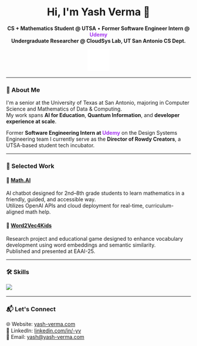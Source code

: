 <h1 align="center">Hi, I'm Yash Verma 👋</h1>
<p align="center">
  <b>CS + Mathematics Student @ UTSA</b> • <b>Former Software Engineer Intern @ <span style="color:#A435F0">Udemy</span></b>  
  <br>
  <b>Undergraduate Researcher @ CloudSys Lab, UT San Antonio CS Dept.</b>
</p>

<p align="center">
  <img src="https://raw.githubusercontent.com/n3r4zzurr0/svg-spinners/main/svg-css/pulse-ring.svg" width="60"/>
</p>

---

### 🧠 About Me

I'm a senior at the University of Texas at San Antonio, majoring in Computer Science and Mathematics of Data & Computing.  
My work spans **AI for Education**, **Quantum Information**, and **developer experience at scale**.

Former **Software Engineering Intern at <span style="color:#A435F0">Udemy</span>** on the Design Systems Engineering team I currently serve as the **Director of Rowdy Creators**, a UTSA-based student tech incubator.

---

### 🚀 Selected Work

#### 📍 [Math.AI](https://github.com/yash-yv-verma/Math.AI) 
AI chatbot designed for 2nd–8th grade students to learn mathematics in a friendly, guided, and accessible way.  
Utilizes OpenAI APIs and cloud deployment for real-time, curriculum-aligned math help.

#### 📍 [Word2Vec4Kids](https://github.com/yash-yv-verma/W2V4K)
Research project and educational game designed to enhance vocabulary development using word embeddings and semantic similarity.  
Published and presented at EAAI-25.

---

### 🛠️ Skills

<p align="left">
  <img src="https://skillicons.dev/icons?i=python,java,swift,nextjs,aws,git,linux,kubernetes,docker,terraform" />
</p>

---

### 📬 Let's Connect

<p align="left">
  🌐 Website: <a href="https://yash-verma.com" target="_blank" rel="noopener noreferrer">yash-verma.com</a> <br> 
  💼 LinkedIn: <a href="https://linkedin.com/in/-yv" target="_blank" rel="noopener noreferrer">linkedin.com/in/-yv</a>  <br>
  📩 Email: <a href="mailto:yash@yash-verma.com" target="_blank" rel="noopener noreferrer">yash@yash-verma.com</a>  
</p>
